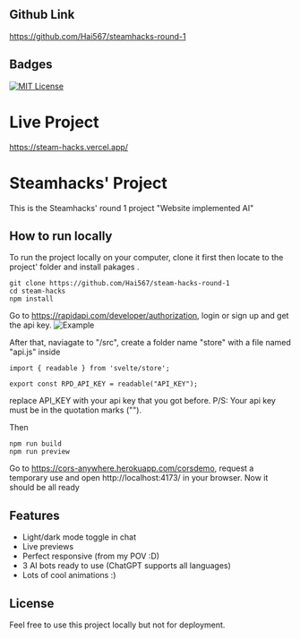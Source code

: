 ## Github Link
https://github.com/Hai567/steamhacks-round-1

## Badges

[![MIT License](https://img.shields.io/badge/License-MIT-green.svg)](https://choosealicense.com/licenses/mit/)

# Live Project
https://steam-hacks.vercel.app/

# Steamhacks' Project

This is the Steamhacks' round 1 project "Website implemented AI"

## How to run locally

To run the project locally on your computer, clone it first then locate to the project' folder and install pakages .

```
git clone https://github.com/Hai567/steam-hacks-round-1
cd steam-hacks
npm install
```

Go to https://rapidapi.com/developer/authorization, login or sign up and get the api key.
![Example](https://files.readme.io/1cd7723-small-api-keys.png)

After that, naviagate to "/src", create a folder name "store" with a file named "api.js" inside
```
import { readable } from 'svelte/store';

export const RPD_API_KEY = readable("API_KEY");
```
replace API_KEY with your api key that you got before. P/S: Your api key must be in the quotation marks ("").

Then

```
npm run build
npm run preview
```

Go to https://cors-anywhere.herokuapp.com/corsdemo, request a temporary use
and open http://localhost:4173/ in your browser. Now it should be all ready

## Features

- Light/dark mode toggle in chat
- Live previews
- Perfect responsive (from my POV :D)
- 3 AI bots ready to use (ChatGPT supports all languages)
- Lots of cool animations :)

## License

Feel free to use this project locally but not for deployment.
